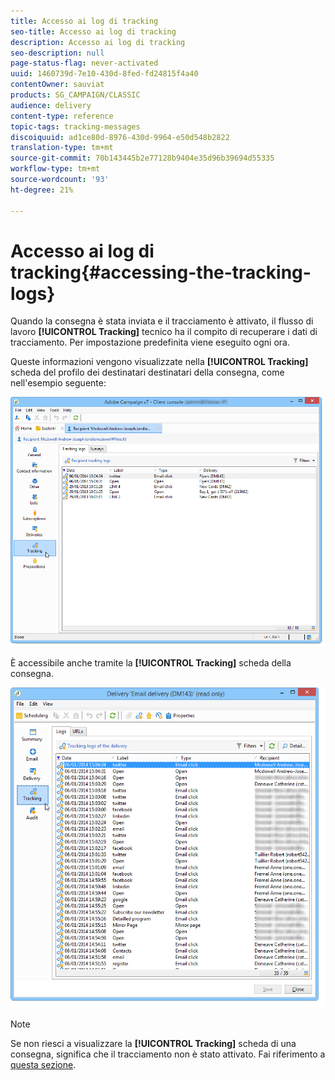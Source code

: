 ```yaml
---
title: Accesso ai log di tracking
seo-title: Accesso ai log di tracking
description: Accesso ai log di tracking
seo-description: null
page-status-flag: never-activated
uuid: 1460739d-7e10-430d-8fed-fd24815f4a40
contentOwner: sauviat
products: SG_CAMPAIGN/CLASSIC
audience: delivery
content-type: reference
topic-tags: tracking-messages
discoiquuid: ad1ce80d-8976-430d-9964-e50d548b2822
translation-type: tm+mt
source-git-commit: 70b143445b2e77128b9404e35d96b39694d55335
workflow-type: tm+mt
source-wordcount: '93'
ht-degree: 21%

---
```



# Accesso ai log di tracking{#accessing-the-tracking-logs}

Quando la consegna è stata inviata e il tracciamento è attivato, il flusso di lavoro **[!UICONTROL Tracking]** tecnico ha il compito di recuperare i dati di tracciamento. Per impostazione predefinita viene eseguito ogni ora.

Queste informazioni vengono visualizzate nella **[!UICONTROL Tracking]** scheda del profilo dei destinatari destinatari della consegna, come nell&#39;esempio seguente:

![](assets/s_ncs_user_select_tracking_tab_from_recipient.png)

È accessibile anche tramite la **[!UICONTROL Tracking]** scheda della consegna.

![](assets/s_ncs_user_select_tracking_tab_from_del.png)

>[!NOTE]
>
>Se non riesci a visualizzare la **[!UICONTROL Tracking]** scheda di una consegna, significa che il tracciamento non è stato attivato. Fai riferimento a [questa sezione](../../delivery/using/how-to-configure-tracked-links.md).
